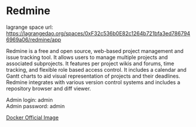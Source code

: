 Redmine
=======

lagrange space url: https://lagrangedao.org/spaces/0xF32c536b0E82c1264b721bfa3ed7867946969a06/redmine/app

Redmine is a free and open source, web-based project management and issue tracking tool. It allows users to manage multiple projects and associated subprojects. It features per project wikis and forums, time tracking, and flexible role based access control. It includes a calendar and Gantt charts to aid visual representation of projects and their deadlines. Redmine integrates with various version control systems and includes a repository browser and diff viewer.

Admin login: admin  
Admin password: admin

[Docker Official Image](https://hub.docker.com/_/redmine)

